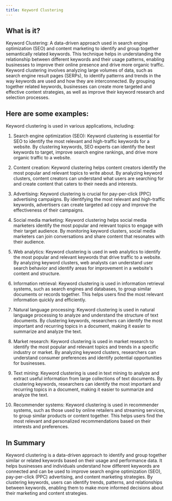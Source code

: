 ```yaml
---
title: Keyword Clustering
---
```




## What is it?

Keyword Clustering: A data-driven approach used in search engine optimization (SEO) and content marketing to identify and group together semantically related keywords. This technique helps in understanding the relationship between different keywords and their usage patterns, enabling businesses to improve their online presence and drive more organic traffic. Keyword clustering involves analyzing large volumes of data, such as search engine result pages (SERPs), to identify patterns and trends in the way keywords are used and how they are interconnected. By grouping together related keywords, businesses can create more targeted and effective content strategies, as well as improve their keyword research and selection processes.

## Here are some examples:

Keyword clustering is used in various applications, including:

1. Search engine optimization (SEO): Keyword clustering is essential for SEO to identify the most relevant and high-traffic keywords for a website. By clustering keywords, SEO experts can identify the best keywords to target, improve search engine rankings, and drive more organic traffic to a website.

2. Content creation: Keyword clustering helps content creators identify the most popular and relevant topics to write about. By analyzing keyword clusters, content creators can understand what users are searching for and create content that caters to their needs and interests.

3. Advertising: Keyword clustering is crucial for pay-per-click (PPC) advertising campaigns. By identifying the most relevant and high-traffic keywords, advertisers can create targeted ad copy and improve the effectiveness of their campaigns.

4. Social media marketing: Keyword clustering helps social media marketers identify the most popular and relevant topics to engage with their target audience. By monitoring keyword clusters, social media marketers can join conversations and share content that resonates with their audience.

5. Web analytics: Keyword clustering is used in web analytics to identify the most popular and relevant keywords that drive traffic to a website. By analyzing keyword clusters, web analysts can understand user search behavior and identify areas for improvement in a website's content and structure.

6. Information retrieval: Keyword clustering is used in information retrieval systems, such as search engines and databases, to group similar documents or records together. This helps users find the most relevant information quickly and efficiently.

7. Natural language processing: Keyword clustering is used in natural language processing to analyze and understand the structure of text documents. By clustering keywords, researchers can identify the most important and recurring topics in a document, making it easier to summarize and analyze the text.

8. Market research: Keyword clustering is used in market research to identify the most popular and relevant topics and trends in a specific industry or market. By analyzing keyword clusters, researchers can understand consumer preferences and identify potential opportunities for businesses.

9. Text mining: Keyword clustering is used in text mining to analyze and extract useful information from large collections of text documents. By clustering keywords, researchers can identify the most important and recurring topics in a document, making it easier to summarize and analyze the text.

10. Recommender systems: Keyword clustering is used in recommender systems, such as those used by online retailers and streaming services, to group similar products or content together. This helps users find the most relevant and personalized recommendations based on their interests and preferences.

## In Summary

Keyword clustering is a data-driven approach to identify and group together similar or related keywords based on their usage and performance data. It helps businesses and individuals understand how different keywords are connected and can be used to improve search engine optimization (SEO), pay-per-click (PPC) advertising, and content marketing strategies. By clustering keywords, users can identify trends, patterns, and relationships between keywords, enabling them to make more informed decisions about their marketing and content strategies.